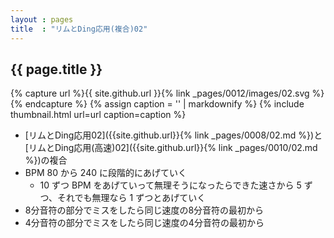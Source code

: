 ```yaml
---
layout : pages
title  : "リムとDing応用(複合)02"
---
```


## {{ page.title }}

{% capture url %}{{ site.github.url }}{% link _pages/0012/images/02.svg %}{% endcapture %}
{% assign caption = '' | markdownify %}
{% include thumbnail.html url=url caption=caption %}

* [リムとDing応用02]({{site.github.url}}{% link _pages/0008/02.md %})と[リムとDing応用(高速)02]({{site.github.url}}{% link _pages/0010/02.md %})の複合
* BPM 80 から 240 に段階的にあげていく
  * 10 ずつ BPM をあげていって無理そうになったらできた速さから 5 ずつ、それでも無理なら 1 ずつとあげていく
* 8分音符の部分でミスをしたら同じ速度の8分音符の最初から
* 4分音符の部分でミスをしたら同じ速度の4分音符の最初から